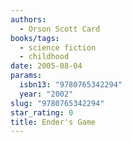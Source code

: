 ```yaml
---
authors:
  - Orson Scott Card
books/tags:
  - science fiction
  - childhood
date: 2005-08-04
params:
  isbn13: "9780765342294"
  year: "2002"
slug: "9780765342294"
star_rating: 0
title: Ender's Game
---
```


<!--more-->
